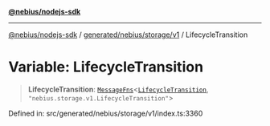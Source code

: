 [**@nebius/nodejs-sdk**](../../../../../README.md)

---

[@nebius/nodejs-sdk](../../../../../README.md) / [generated/nebius/storage/v1](../README.md) / LifecycleTransition

# Variable: LifecycleTransition

> **LifecycleTransition**: [`MessageFns`](../../../../../runtime/protos/core/interfaces/MessageFns.md)\<[`LifecycleTransition`](../interfaces/LifecycleTransition.md), `"nebius.storage.v1.LifecycleTransition"`\>

Defined in: src/generated/nebius/storage/v1/index.ts:3360

